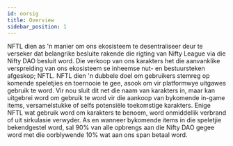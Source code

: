 ```yaml
---
id: oorsig
title: Overview
sidebar_position: 1
---
```


NFTL dien as 'n manier om ons ekosisteem te desentraliseer deur te verseker dat belangrike besluite rakende die rigting van Nifty League via die Nifty DAO besluit word. Die verkoop van ons karakters het die aanvanklike verspreiding van ons ekosisteem se inheemse nut- en bestuursteken afgeskop; NFTL. NFTL dien 'n dubbele doel om gebruikers stemreg op komende speletjies en toernooie te gee, asook om vir platformwye uitgawes gebruik te word. Vir nou sluit dit net die naam van karakters in, maar kan uitgebrei word om gebruik te word vir die aankoop van bykomende in-game items, versamelstukke of selfs potensiële toekomstige karakters. Enige NFTL wat gebruik word om karakters te benoem, word onmiddellik verbrand of uit sirkulasie verwyder. As en wanneer bykomende items in die speletjie bekendgestel word, sal 90% van alle opbrengs aan die Nifty DAO gegee word met die oorblywende 10% wat aan ons span betaal word.
